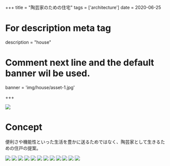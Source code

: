 +++
title = "陶芸家のための住宅"
tags = ['architecture']
date = 2020-06-25

# For description meta tag
description = "house"

# Comment next line and the default banner wil be used.
banner = 'img/house/asset-1.jpg'

+++

![](img/house/asset-0.png)

# Concept

便利さや機能性といった生活を豊かに送るためではなく、陶芸家として生きるための住戸の提案。

![](img/house/asset-1.jpg)
![](img/house/asset-2.jpg)
![](img/house/asset-3.jpg)
![](img/house/asset-4.jpg)
![](img/house/asset-5.jpg)
![](img/house/asset-6.jpg)
![](img/house/asset-7.jpg)
![](img/house/asset-8.jpg)
![](img/house/asset-9.jpg)
![](img/house/asset-10.jpg)
![](img/house/asset-11.jpg)
![](img/house/asset-12.jpg)
